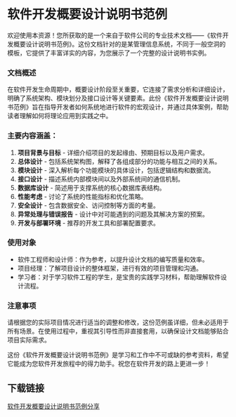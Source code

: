# 软件开发概要设计说明书范例

欢迎使用本资源！您所获取的是一个来自于软件公司的专业技术文档——《软件开发概要设计说明书范例》。这份文档针对的是某管理信息系统，不同于一般空洞的模板，它提供了丰富详实的内容，为您展示了一个完整的设计说明书实例。

### 文档概述

在软件开发生命周期中，概要设计阶段至关重要，它连接了需求分析和详细设计，明确了系统架构、模块划分及接口设计等关键要素。此份《软件开发概要设计说明书范例》旨在指导开发者如何系统地进行软件的宏观设计，并通过具体案例，帮助读者理解如何将理论应用到实践之中。

### 主要内容涵盖：

1. **项目背景与目标** - 详细介绍项目的发起缘由、预期目标以及用户需求。
2. **总体设计** - 包括系统架构图，解释了各组成部分的功能与相互之间的关系。
3. **模块设计** - 深入解析每个功能模块的具体设计，包括逻辑结构和数据流。
4. **接口设计** - 描述系统内部模块间以及外部系统间的通信机制。
5. **数据库设计** - 简述用于支撑系统的核心数据库表结构。
6. **性能考虑** - 讨论了系统的性能指标和优化策略。
7. **安全设计** - 包含数据安全、访问控制等方面的考量。
8. **异常处理与错误报告** - 设计中对可能遇到的问题及其解决方案的预案。
9. **开发与部署环境** - 推荐的开发工具和部署配置要求。

### 使用对象

- 软件工程师和设计师：作为参考，以提升设计文档的编写质量和效率。
- 项目经理：了解项目设计的整体框架，进行有效的项目管理和沟通。
- 学习者：对于学习软件工程的学生，是宝贵的实践学习材料，帮助理解软件设计流程。

### 注意事项

请根据您的实际项目情况进行适当的调整和修改，这份范例虽详细，但未必适用于所有场景。在使用过程中，重视其引导性而非直接套用，以确保设计文档能够贴合项目实际需求。

这份《软件开发概要设计说明书范例》是学习和工作中不可或缺的参考资料，希望它能成为您软件开发旅程中的得力助手。祝您在软件开发的路上更进一步！

## 下载链接

[软件开发概要设计说明书范例分享](https://pan.quark.cn/s/b5edc223559a)
